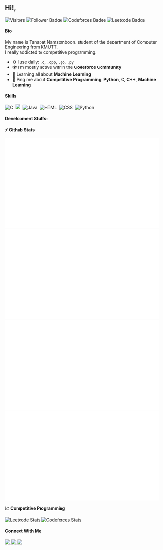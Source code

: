## Hi!,
<p align="left">
  
  ![Visitors](https://komarev.com/ghpvc/?username=phukaoz)
  ![Follower Badge](https://img.shields.io/github/followers/phukaoz?color=green&logo=github)
  ![Codeforces Badge](https://codeforces-readme-stats.vercel.app/api/badge?username=phukaoz)
  ![Leetcode Badge](https://badges.peiyuan.ch/leetcode/phukaoz/ranking?logo=leetcode&label=leetcode&color=green)
</p>

#### Bio

My name is Tanapat Namsomboon, student of the department of Computer Engineering from KMUTT.\
I really addicted to competitive programming.
- ⚙️ I use daily: `.c`, `.cpp`, `.go`, `.py`
- 🌍 I'm mostly active within the **Codeforce Community**
- 🌱 Learning all about **Machine Learning**
- 💬 Ping me about **Competitive Programming**, **Python**, **C**, **C++**, **Machine Learning**

#### Skills
<div>
  <img src="https://img.shields.io/badge/C-00599C?style=for-the-badge&logo=c&logoColor=white" title="C" alt="C"/>&nbsp;
  <img src="https://img.shields.io/badge/C++-00599C?style=for-the-badge&logo=C%2B%2B&logoColor=white"/>&nbsp;
  <img src="https://img.shields.io/badge/java-%23ED8B00.svg?style=for-the-badge&logo=java&logoColor=white" title="Java" alt="Java"/>&nbsp;
  <img src="https://img.shields.io/badge/HTML5-E34F26?style=for-the-badge&logo=html5&logoColor=white" title="HTML5" alt="HTML"/>&nbsp;
  <img src="https://img.shields.io/badge/CSS3-1572B6?style=for-the-badge&logo=css3&logoColor=white"  title="CSS3" alt="CSS"/>&nbsp;
  <img src="https://img.shields.io/badge/Python-FFD43B?style=for-the-badge&logo=python&logoColor=blue" title="Python" alt="Python"/>&nbsp;
</div>

#### Development Stuffs:

<b>⚡ Github Stats</b>
<p float="left">
  
![](https://raw.githubusercontent.com/phukaoz/github-stats/master/generated/overview.svg#gh-light-mode-only)
![](https://raw.githubusercontent.com/phukaoz/github-stats/master/generated/languages.svg#gh-light-mode-only)
![](https://raw.githubusercontent.com/phukaoz/github-stats/master/generated/overview.svg#gh-dark-mode-only)
![](https://raw.githubusercontent.com/phukaoz/github-stats/master/generated/languages.svg#gh-dark-mode-only)

</p>

<b>&#128200; Competitive Programming</b>
<p float="left">
  
  [![Leetcode Stats](https://leetcard.jacoblin.cool/phukaoz?theme=light&font=Baloo%202&ext=activity)](https://leetcode.com/phukaoz)
  [![Codeforces Stats](https://codeforces-readme-stats.vercel.app/api/card?username=phukaoz)](https://codeforces.com/profile/phukaoz)
  
</p>

#### Connect With Me
<p left="center">
<a href="https://www.linkedin.com/in/tanapat-namsomboon-a825612a5/">
  <img src="https://img.shields.io/badge/linkedin-%230077B5.svg?&style=for-the-badge&logo=linkedin&logoColor=white" height=25>
</a> 
<a href="https://www.facebook.com/profile.php?id=100010214524752">
  <img src="https://img.shields.io/badge/Facebook-1877F2?style=for-the-badge&logo=facebook&logoColor=white" height=25>
</a>
<a href="tnpkofficial@gmail.com">
  <img src="https://img.shields.io/badge/Gmail-D14836?style=for-the-badge&logo=gmail&logoColor=white" height=25>
</a>
</p>
